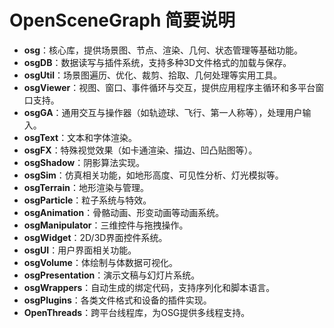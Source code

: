 # OpenSceneGraph 简要说明

- **osg**：核心库，提供场景图、节点、渲染、几何、状态管理等基础功能。
- **osgDB**：数据读写与插件系统，支持多种3D文件格式的加载与保存。
- **osgUtil**：场景图遍历、优化、裁剪、拾取、几何处理等实用工具。
- **osgViewer**：视图、窗口、事件循环与交互，提供应用程序主循环和多平台窗口支持。
- **osgGA**：通用交互与操作器（如轨迹球、飞行、第一人称等），处理用户输入。
- **osgText**：文本和字体渲染。
- **osgFX**：特殊视觉效果（如卡通渲染、描边、凹凸贴图等）。
- **osgShadow**：阴影算法实现。
- **osgSim**：仿真相关功能，如地形高度、可见性分析、灯光模拟等。
- **osgTerrain**：地形渲染与管理。
- **osgParticle**：粒子系统与特效。
- **osgAnimation**：骨骼动画、形变动画等动画系统。
- **osgManipulator**：三维控件与拖拽操作。
- **osgWidget**：2D/3D界面控件系统。
- **osgUI**：用户界面相关功能。
- **osgVolume**：体绘制与体数据可视化。
- **osgPresentation**：演示文稿与幻灯片系统。
- **osgWrappers**：自动生成的绑定代码，支持序列化和脚本语言。
- **osgPlugins**：各类文件格式和设备的插件实现。
- **OpenThreads**：跨平台线程库，为OSG提供多线程支持。 